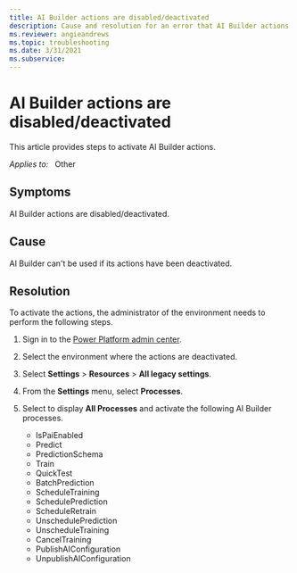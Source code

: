 ```yaml
---
title: AI Builder actions are disabled/deactivated
description: Cause and resolution for an error that AI Builder actions are disabled/deactivated.
ms.reviewer: angieandrews
ms.topic: troubleshooting
ms.date: 3/31/2021
ms.subservice: 
---
```


# AI Builder actions are disabled/deactivated

This article provides steps to activate AI Builder actions.

_Applies to:_ &nbsp; Other <!--Angie will ask Vivek-Can you be specific? I don't see "Other" used in troubleshooting docs.-->

## Symptoms

AI Builder actions are disabled/deactivated.

## Cause

AI Builder can't be used if its actions have been deactivated.

## Resolution

To activate the actions, the administrator of the environment needs to perform the following steps.

1. Sign in to the [Power Platform admin center](https://admin.powerplatform.microsoft.com/environments).

1. Select the environment where the actions are deactivated.

1. Select **Settings** > **Resources** > **All legacy settings**.

1. From the **Settings** menu, select **Processes**.

1. Select to display **All Processes** and activate the following AI Builder processes.

    - IsPaiEnabled
    - Predict
    - PredictionSchema
    - Train
    - QuickTest
    - BatchPrediction
    - ScheduleTraining
    - SchedulePrediction
    - ScheduleRetrain
    - UnschedulePrediction
    - UnscheduleTraining
    - CancelTraining
    - PublishAIConfiguration
    - UnpublishAIConfiguration
